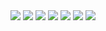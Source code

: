 <img src="assets/ss/1.png"/>
<img src="assets/ss/2.png"/>
<img src="assets/ss/3.png"/>
<img src="assets/ss/4.png"/>
<img src="assets/ss/5.png"/>
<img src="assets/ss/6.png"/>
<img src="assets/ss/7.png"/>